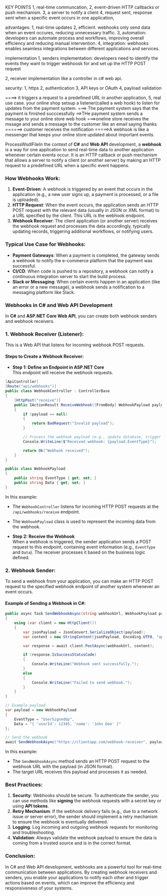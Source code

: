 KEY POINTS
1, real-time communcation, 
2, event-driven HTTP callbacks  or push mechanism. 
3, a server to notify a client
4, request sent, response sent
when a specific event occurs in one application,

advantages:
1, real-time updates
2, efficient. webhooks only send data when an event occures,
    reducing unnecessary traffic.
3, automation: developers can automate process and workflows, improving overall efficiency and reducing manual intervention.
4, integration: webhooks enables seamless integrations between different applications and services.

implementation
1, senders implementation:
developers need to identify the events they want to
trigger webhoosk for and set up the HTTP POST request

2, receiver implementation
like a controller in c# web api.

security:
1, https
2, authentication
3, API keys or OAuth
4, payload validation


====>
it triggers a request to a predefined URL
in another application, 
5, real use case.
your online shop setsup a listener(called a web hook) to listen for updates from the payment system. 
===>
The payment system says that the payment is finished succcessfully
==>THe payment system sends a message to your online store
web hook
===>oneline store receives the mssage and sends a message to
the customer like an email saying thanks
======> customer receives the notification
=====>A webhook is like a messenger that keeps your online
store updated about important events.


ProcessWsdlFileIn the context of **C#** and **Web API** development, a **webhook** is a way for one application to send real-time data to another application whenever certain events occur. It is an HTTP callback or push mechanism that allows a server to notify a client (or another server) by making an HTTP request to a predefined URL when a specific event happens.

### How Webhooks Work:
1. **Event-Driven**: A webhook is triggered by an event that occurs in the application (e.g., a new user signs up, a payment is processed, or a file is uploaded).
2. **HTTP Request**: When the event occurs, the application sends an HTTP POST request with the relevant data (usually in JSON or XML format) to a URL specified by the client. This URL is the webhook endpoint.
3. **Webhook Receiver**: The client application (or another server) receives the webhook request and processes the data accordingly, typically updating records, triggering additional workflows, or notifying users.

### Typical Use Case for Webhooks:
- **Payment Gateways**: When a payment is completed, the gateway sends a webhook to notify the e-commerce platform that the payment was successful.
- **CI/CD**: When code is pushed to a repository, a webhook can notify a continuous integration server to start the build process.
- **Slack or Messaging**: When certain events happen in an application (like an error or a new message), a webhook sends a notification to a messaging platform like Slack.

### Webhooks in C# and Web API Development

In **C#** and **ASP.NET Core Web API**, you can create both webhook senders and webhook receivers.

### 1. **Webhook Receiver (Listener)**:
This is a Web API that listens for incoming webhook POST requests.

#### Steps to Create a Webhook Receiver:
- **Step 1: Define an Endpoint in ASP.NET Core**  
  This endpoint will receive the webhook requests.

```csharp
[ApiController]
[Route("api/webhooks")]
public class WebhookController : ControllerBase
{
    [HttpPost("receive")]
    public IActionResult ReceiveWebhook([FromBody] WebhookPayload payload)
    {
        if (payload == null)
        {
            return BadRequest("Invalid payload");
        }

        // Process the webhook payload (e.g., update database, trigger workflows)
        Console.WriteLine($"Received webhook: {payload.EventType}");

        return Ok("Webhook received");
    }
}

public class WebhookPayload
{
    public string EventType { get; set; }
    public string Data { get; set; }
}
```

In this example:
- The `WebhookController` listens for incoming HTTP POST requests at the `/api/webhooks/receive` endpoint.
- The `WebhookPayload` class is used to represent the incoming data from the webhook.

- **Step 2: Receive the Webhook**  
  When a webhook is triggered, the sender application sends a POST request to this endpoint, containing event information (e.g., `EventType` and `Data`). The receiver processes it based on the business logic defined.

### 2. **Webhook Sender**:
To send a webhook from your application, you can make an HTTP POST request to the specified webhook endpoint of another system whenever an event occurs.

#### Example of Sending a Webhook in C#:
```csharp
public async Task SendWebhookAsync(string webhookUrl, WebhookPayload payload)
{
    using (var client = new HttpClient())
    {
        var jsonPayload = JsonConvert.SerializeObject(payload);
        var content = new StringContent(jsonPayload, Encoding.UTF8, "application/json");

        var response = await client.PostAsync(webhookUrl, content);

        if (response.IsSuccessStatusCode)
        {
            Console.WriteLine("Webhook sent successfully.");
        }
        else
        {
            Console.WriteLine("Failed to send webhook.");
        }
    }
}

// Example payload
var payload = new WebhookPayload
{
    EventType = "UserSignedUp",
    Data = "{ 'userId': 12345, 'name': 'John Doe' }"
};

// Send the webhook
await SendWebhookAsync("https://clientapp.com/webhook-receiver", payload);
```

In this example:
- The `SendWebhookAsync` method sends an HTTP POST request to the webhook URL with the payload (in JSON format).
- The target URL receives this payload and processes it as needed.

### Best Practices:
1. **Security**: Webhooks should be secure. To authenticate the sender, you can use methods like **signing** the webhook requests with a secret key or using **API tokens**.
2. **Retry Mechanism**: If the webhook delivery fails (e.g., due to a network issue or server error), the sender should implement a retry mechanism to ensure the webhook is eventually delivered.
3. **Logging**: Log incoming and outgoing webhook requests for monitoring and troubleshooting.
4. **Validation**: Always validate the webhook payload to ensure the data is coming from a trusted source and is in the correct format.

### Conclusion:
In C# and Web API development, webhooks are a powerful tool for real-time communication between applications. By creating webhook receivers and senders, you enable your applications to notify each other and trigger actions based on events, which can improve the efficiency and responsiveness of your systems.